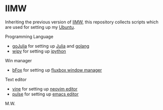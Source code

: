 # IIMW

Inheriting the previous version of [IIMW](https://code.google.com/p/iimw/), this repository collects scripts which are used for setting up my [Ubuntu](http://www.ubuntu.com/).

Programming Language
- [goJulia](https://github.com/ubtc/goJulia) for setting up [Julia](http://julialang.org/) and [golang](https://golang.org/)
- [wipy](https://github.com/ubtc/wipy) for setting up [ipython](http://ipython.org/)

Win manager
- [bFox](https://github.com/ubtc/bFox) for setting up [fluxbox window manager](http://fluxbox.org/)

Text editor
- [vine](https://github.com/ubtc/vine) for setting up [neovim editor](https://neovim.io/)
- [pulse](https://github.com/ubtc/pulse) for setting up [emacs editor](http://www.gnu.org/software/emacs/)

M.W.

